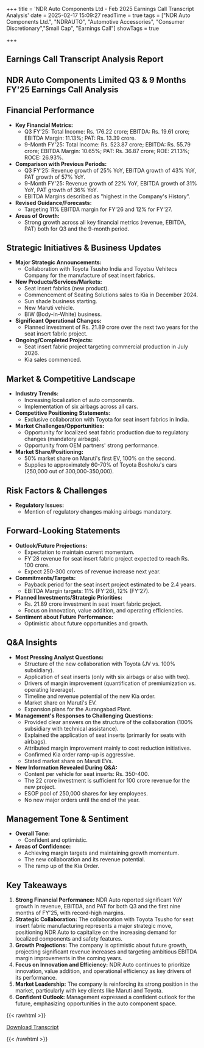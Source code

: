 +++
title = 'NDR Auto Components Ltd - Feb 2025 Earnings Call Transcript Analysis'
date = 2025-02-17 15:09:27
readTime = true
tags = ["NDR Auto Components Ltd.", "NDRAUTO", "Automotive Accessories", "Consumer Discretionary","Small Cap", "Earnings Call"]
showTags = true

+++



## Earnings Call Transcript Analysis Report
## NDR Auto Components Limited Q3 & 9 Months FY'25 Earnings Call Analysis

## Financial Performance

*   **Key Financial Metrics:**
    *   Q3 FY'25: Total Income: Rs. 176.22 crore; EBITDA: Rs. 19.61 crore; EBITDA Margin: 11.13%; PAT: Rs. 13.39 crore.
    *   9-Month FY'25: Total Income: Rs. 523.87 crore; EBITDA: Rs. 55.79 crore; EBITDA Margin: 10.65%; PAT: Rs. 36.87 crore; ROE: 21.13%; ROCE: 26.93%.
*   **Comparison with Previous Periods:**
    *   Q3 FY'25: Revenue growth of 25% YoY, EBITDA growth of 43% YoY, PAT growth of 57% YoY.
    *   9-Month FY'25: Revenue growth of 22% YoY, EBITDA growth of 31% YoY, PAT growth of 36% YoY.
    *   EBITDA Margins described as "highest in the Company's History".
*   **Revised Guidance/Forecasts:**
    *   Targeting 11% EBITDA margin for FY'26 and 12% for FY'27.
*   **Areas of Growth:**
    *   Strong growth across all key financial metrics (revenue, EBITDA, PAT) both for Q3 and the 9-month period.

## Strategic Initiatives & Business Updates

*   **Major Strategic Announcements:**
    *   Collaboration with Toyota Tsusho India and Toyotsu Vehitecs Company for the manufacture of seat insert fabrics.
*   **New Products/Services/Markets:**
    *   Seat insert fabrics (new product).
    *   Commencement of Seating Solutions sales to Kia in December 2024.
    *   Sun shade business starting.
    *   New Maruti vehicle.
    *   BIW (Body-in-White) business.
*   **Significant Operational Changes:**
    *   Planned investment of Rs. 21.89 crore over the next two years for the seat insert fabric project.
*   **Ongoing/Completed Projects:**
    *   Seat insert fabric project targeting commercial production in July 2026.
    *   Kia sales commenced.

## Market & Competitive Landscape

*   **Industry Trends:**
    *   Increasing localization of auto components.
    *   Implementation of six airbags across all cars.
*   **Competitive Positioning Statements:**
    *   Exclusive collaboration with Toyota for seat insert fabrics in India.
*   **Market Challenges/Opportunities:**
    *   Opportunity for localized seat fabric production due to regulatory changes (mandatory airbags).
    *   Opportunity from OEM partners' strong performance.
*   **Market Share/Positioning:**
    *   50% market share on Maruti's first EV, 100% on the second.
    *   Supplies to approximately 60-70% of Toyota Boshoku's cars (250,000 out of 300,000-350,000).

## Risk Factors & Challenges

*   **Regulatory Issues:**
    *   Mention of regulatory changes making airbags mandatory.

## Forward-Looking Statements

*   **Outlook/Future Projections:**
    *   Expectation to maintain current momentum.
    *   FY'28 revenue for seat insert fabric project expected to reach Rs. 100 crore.
    *   Expect 250-300 crores of revenue increase next year.
*   **Commitments/Targets:**
    *   Payback period for the seat insert project estimated to be 2.4 years.
    *   EBITDA Margin targets: 11% (FY'26), 12% (FY'27).
*   **Planned Investments/Strategic Priorities:**
    *   Rs. 21.89 crore investment in seat insert fabric project.
    *   Focus on innovation, value addition, and operating efficiencies.
*   **Sentiment about Future Performance:**
    *   Optimistic about future opportunities and growth.

## Q&A Insights

*   **Most Pressing Analyst Questions:**
    *   Structure of the new collaboration with Toyota (JV vs. 100% subsidiary).
    *   Application of seat inserts (only with six airbags or also with two).
    *   Drivers of margin improvement (quantification of premiumization vs. operating leverage).
    *   Timeline and revenue potential of the new Kia order.
    *   Market share on Maruti's EV.
    *   Expansion plans for the Aurangabad Plant.
*   **Management's Responses to Challenging Questions:**
    *   Provided clear answers on the structure of the collaboration (100% subsidiary with technical assistance).
    *   Explained the application of seat inserts (primarily for seats with airbags).
    *   Attributed margin improvement mainly to cost reduction initiatives.
    *   Confirmed Kia order ramp-up is aggressive.
    *   Stated market share on Maruti EVs.
*   **New Information Revealed During Q&A:**
    *   Content per vehicle for seat inserts: Rs. 350-400.
    *   The 22 crore investment is sufficient for 100 crore revenue for the new project.
    *   ESOP pool of 250,000 shares for key employees.
    *   No new major orders until the end of the year.

## Management Tone & Sentiment

*   **Overall Tone:**
    *   Confident and optimistic.
*   **Areas of Confidence:**
    *   Achieving margin targets and maintaining growth momentum.
    *   The new collaboration and its revenue potential.
    *   The ramp up of the Kia Order.

## Key Takeaways

1.  **Strong Financial Performance:** NDR Auto reported significant YoY growth in revenue, EBITDA, and PAT for both Q3 and the first nine months of FY'25, with record-high margins.
2.  **Strategic Collaboration:** The collaboration with Toyota Tsusho for seat insert fabric manufacturing represents a major strategic move, positioning NDR Auto to capitalize on the increasing demand for localized components and safety features.
3.  **Growth Projections:** The company is optimistic about future growth, projecting significant revenue increases and targeting ambitious EBITDA margin improvements in the coming years.
4.  **Focus on Innovation and Efficiency:** NDR Auto continues to prioritize innovation, value addition, and operational efficiency as key drivers of its performance.
5.  **Market Leadership:** The company is reinforcing its strong position in the market, particularly with key clients like Maruti and Toyota.
6.  **Confident Outlook:** Management expressed a confident outlook for the future, emphasizing opportunities in the auto component space.



{{< rawhtml >}}

<div class="button-container">    
    <a href="https://www.bseindia.com/stockinfo/AnnPdfOpen.aspx?Pname=4071604b-3454-4107-9a3b-4e2e7727cbef.pdf" target="_blank" class="report-button">
      <i class="fas fa-file-pdf"></i> Download Transcript
    </a>
</div>
    
{{< /rawhtml >}}
